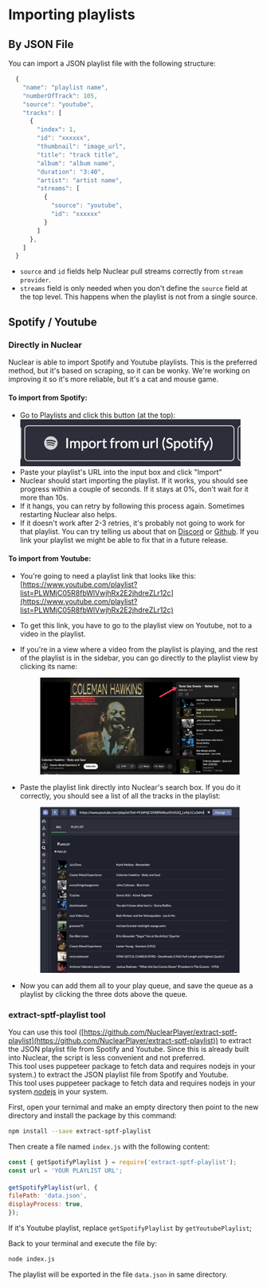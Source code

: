 # Importing playlists

## By JSON File

You can import a JSON playlist file with the following structure:

```javascript
  {
    "name": "playlist name",
    "numberOfTrack": 105,
    "source": "youtube",
    "tracks": [
      {
        "index": 1,
        "id": "xxxxxx",
        "thumbnail": "image_url",
        "title": "track title",
        "album": "album name",
        "duration": "3:40",
        "artist": "artist name",
        "streams": [
          {
            "source": "youtube",
            "id": "xxxxxx"
          }
        ]
      },
    ]
  }
```

* `source` and `id` fields help Nuclear pull streams correctly from `stream provider`.
* `streams` field is only needed when you don't define the `source` field at the top level. This happens when the playlist is not from a single source.

## Spotify / Youtube

### Directly in Nuclear

Nuclear is able to import Spotify and Youtube playlists. This is the preferred method, but it's based on scraping, so it can be wonky. We're working on improving it so it's more reliable, but it's a cat and mouse game.

#### To import from Spotify:

* Go to Playlists and click this button (at the top): <img src="../.gitbook/assets/image (5).png" alt="A button with a label saying &#x22;Import from URL (Spotify)&#x22;" data-size="line">
* Paste your playlist's URL into the input box and click "Import"
* Nuclear should start importing the playlist. If it works, you should see progress within a couple of seconds. If it stays at 0%, don't wait for it more than 10s.
* If it hangs, you can retry by following this process again. Sometimes restarting Nuclear also helps.
* If it doesn't work after 2-3 retries, it's probably not going to work for that playlist. You can try telling us about that on [Discord](https://discord.gg/JqPjKxE) or [Github](https://github.com/nukeop/nuclear/issues). If you link your playlist we might be able to fix that in a future release.

#### To import from Youtube:

* You're going to need a playlist link that looks like this: [https://www.youtube.com/playlist?list=PLWMjC05R8fbWlVwjhRx2E2jhdreZLr12c](https://www.youtube.com/playlist?list=PLWMjC05R8fbWlVwjhRx2E2jhdreZLr12c)
* To get this link, you have to go to the playlist view on Youtube, not to a video in the playlist.
*   If you're in a view where a video from the playlist is playing, and the rest of the playlist is in the sidebar, you can go directly to the playlist view by clicking its name:

    <figure><img src="../.gitbook/assets/image (6).png" alt="A Youtube screenshot showing where to click to go to the playlist view"><figcaption></figcaption></figure>

    &#x20;
*   Paste the playlist link directly into Nuclear's search box. If you do it correctly, you should see a list of all the tracks in the playlist:

    <figure><img src="../.gitbook/assets/image (12).png" alt=""><figcaption></figcaption></figure>


* Now you can add them all to your play queue, and save the queue as a playlist by clicking the three dots above the queue.

### extract-sptf-playlist tool

You can use this tool ([https://github.com/NuclearPlayer/extract-sptf-playlist](https://github.com/NuclearPlayer/extract-sptf-playlist)​) to extract the JSON playlist file from Spotify and Youtube. Since this is already built into Nuclear, the script is less convenient and not preferred.\
This tool uses puppeteer package to fetch data and requires nodejs in your system.) to extract the JSON playlist file from Spotify and Youtube.\
This tool uses puppeteer package to fetch data and requires nodejs in your system.[nodejs](https://nodejs.org/en/) in your system.

First, open your ternimal and make an empty directory then point to the new directory and install the package by this command:

```bash
npm install --save extract-sptf-playlist
```

Then create a file named `index.js` with the following content:

```javascript
const { getSpotifyPlaylist } = require('extract-sptf-playlist');
const url = 'YOUR PLAYLIST URL';

getSpotifyPlaylist(url, {
filePath: 'data.json',
displayProcess: true,
});
```

If it's Youtube playlist, replace `getSpotifyPlaylist` by `getYoutubePlaylist`;

Back to your terminal and execute the file by:

```bash
node index.js
```

The playlist will be exported in the file `data.json` in same directory.

